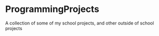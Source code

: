 # ProgrammingProjects
A collection of some of my school projects, and other outside of school projects
